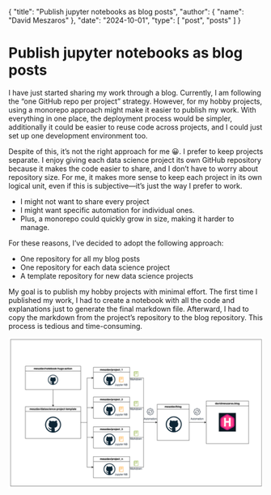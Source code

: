 {
  "title": "Publish jupyter notebooks as blog posts",
  "author": {
    "name": "David Meszaros"
  },
  "date": "2024-10-01",
  "type": [
    "post",
    "posts"
  ]
}
# Publish jupyter notebooks as blog posts

I have just started sharing my work through a blog. Currently, I am following the “one GitHub repo per project” strategy. However, for my hobby projects, using a monorepo approach might make it easier to publish my work. With everything in one place, the deployment process would be simpler, additionally it could be easier to reuse code across projects, and I could just set up one development environment too.

Despite of this, it’s not the right approach for me 😀. I prefer to keep projects separate. I enjoy giving each data science project its own GitHub repository because it makes the code easier to share, and I don’t have to worry about repository size. For me, it makes more sense to keep each project in its own logical unit, even if this is subjective—it’s just the way I prefer to work.

- I might not want to share every project
- I might want specific automation for individual ones.
- Plus, a monorepo could quickly grow in size, making it harder to manage. 

For these reasons, I’ve decided to adopt the following approach:
- One repository for all my blog posts
- One repository for each data science project
- A template repository for new data science projects

My goal is to publish my hobby projects with minimal effort. The first time I published my work, I had to create a notebook with all the code and explanations just to generate the final markdown file. Afterward, I had to copy the markdown from the project’s repository to the blog repository. This process is tedious and time-consuming.


    
![png](resources/output_2_0.png)
    

